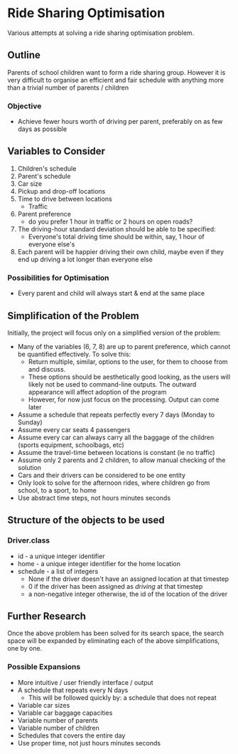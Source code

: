 # Ride Sharing Optimisation
Various attempts at solving a ride sharing optimisation problem.

## Outline
Parents of school children want to form a ride sharing group. However it is very difficult to organise an efficient and fair schedule with anything more than a trivial number of parents / children

### Objective
* Achieve fewer hours worth of driving per parent, preferably on as few days as possible

## Variables to Consider
1. Children's schedule
2. Parent's schedule
3. Car size 
4. Pickup and drop-off locations
5. Time to drive between locations
    * Traffic
6. Parent preference 
    * do you prefer 1 hour in traffic or 2 hours on open roads?
7. The driving-hour standard deviation should be able to be specified:
    * Everyone's total driving time should be within, say, 1 hour of everyone else's
8. Each parent will be happier driving their own child, maybe even if they end up driving a lot longer than everyone else
    
### Possibilities for Optimisation
* Every parent and child will always start & end at the same place 

    
## Simplification of the Problem
Initially, the project will focus only on a simplified version of the problem:
* Many of the variables (6, 7, 8) are up to parent preference, which cannot be quantified effectively. To solve this:
    * Return multiple, similar, options to the user, for them to choose from and discuss. 
    * These options should be aesthetically good looking, as the users will likely not be used to command-line outputs. The outward appearance will affect adoption of the program
    * However, for now just focus on the processing. Output can come later
* Assume a schedule that repeats perfectly every 7 days (Monday to Sunday)
* Assume every car seats 4 passengers
* Assume every car can always carry all the baggage of the children (sports equipment, schoolbags, etc)
* Assume the travel-time between locations is constant (ie no traffic)
* Assume only 2 parents and 2 children, to allow manual checking of the solution
* Cars and their drivers can be considered to be one entity
* Only look to solve for the afternoon rides, where children go from school, to a sport, to home
* Use abstract time steps, not hours minutes seconds

## Structure of the objects to be used
### Driver.class
* id - a unique integer identifier
* home - a unique integer identifier for the home location
* schedule - a list of integers
    * None if the driver doesn't have an assigned location at that timestep
    * 0 if the driver has been assigned as _driving_ at that timestep
    * a non-negative integer otherwise, the id of the location of the driver

## Further Research
Once the above problem has been solved for its search space, the search space will be expanded by eliminating each of the above simplifications, one by one.
### Possible Expansions
* More intuitive / user friendly interface / output
* A schedule that repeats every N days
    * This will be followed quickly by: a schedule that does not repeat
* Variable car sizes
* Variable car baggage capacities
* Variable number of parents
* Variable number of children
* Schedules that covers the entire day
* Use proper time, not just hours minutes seconds